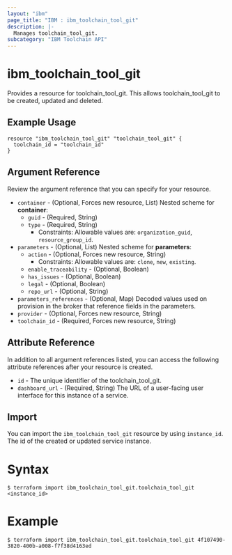 ```yaml
---
layout: "ibm"
page_title: "IBM : ibm_toolchain_tool_git"
description: |-
  Manages toolchain_tool_git.
subcategory: "IBM Toolchain API"
---
```


# ibm_toolchain_tool_git

Provides a resource for toolchain_tool_git. This allows toolchain_tool_git to be created, updated and deleted.

## Example Usage

```hcl
resource "ibm_toolchain_tool_git" "toolchain_tool_git" {
  toolchain_id = "toolchain_id"
}
```

## Argument Reference

Review the argument reference that you can specify for your resource.

* `container` - (Optional, Forces new resource, List) 
Nested scheme for **container**:
	* `guid` - (Required, String)
	* `type` - (Required, String)
	  * Constraints: Allowable values are: `organization_guid`, `resource_group_id`.
* `parameters` - (Optional, List) 
Nested scheme for **parameters**:
	* `action` - (Optional, Forces new resource, String)
	  * Constraints: Allowable values are: `clone`, `new`, `existing`.
	* `enable_traceability` - (Optional, Boolean)
	* `has_issues` - (Optional, Boolean)
	* `legal` - (Optional, Boolean)
	* `repo_url` - (Optional, String)
* `parameters_references` - (Optional, Map) Decoded values used on provision in the broker that reference fields in the parameters.
* `provider` - (Optional, Forces new resource, String) 
* `toolchain_id` - (Required, Forces new resource, String) 

## Attribute Reference

In addition to all argument references listed, you can access the following attribute references after your resource is created.

* `id` - The unique identifier of the toolchain_tool_git.
* `dashboard_url` - (Required, String) The URL of a user-facing user interface for this instance of a service.

## Import

You can import the `ibm_toolchain_tool_git` resource by using `instance_id`. The id of the created or updated service instance.

# Syntax
```
$ terraform import ibm_toolchain_tool_git.toolchain_tool_git <instance_id>
```

# Example
```
$ terraform import ibm_toolchain_tool_git.toolchain_tool_git 4f107490-3820-400b-a008-f7f38d4163ed
```
